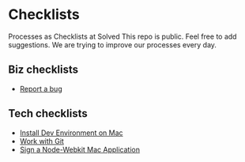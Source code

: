 Checklists
==========

Processes as Checklists at Solved
This repo is public. Feel free to add suggestions. We are trying to improve our processes every day.

Biz checklists
--------------

* [Report a bug](https://github.com/solvedio/checklists/blob/master/bug-report.md)

Tech checklists
---------------

* [Install Dev Environment on Mac](https://github.com/solvedio/checklists/blob/master/install-dev-environment-mac.md)
* [Work with Git](https://github.com/solvedio/checklists/blob/master/git-workflow.md)
* [Sign a Node-Webkit Mac Application](https://github.com/solvedio/checklists/blob/master/signing-node-webkit-app-for-mac.md)


